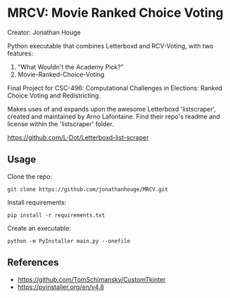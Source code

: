 # MRCV: Movie Ranked Choice Voting
Creator: Jonathan Houge

Python executable that combines Letterboxd and RCV-Voting, with two features:
1. "What Wouldn't the Academy Pick?"
2. Movie-Ranked-Choice-Voting 

Final Project for CSC-496: Computational Challenges in Elections: Ranked Choice Voting and Redistricting.

Makes uses of and expands upon the awesome Letterboxd 'listscraper', created and maintained by Arno Lafontaine.
Find their repo's readme and license within the 'listscraper' folder.

https://github.com/L-Dot/Letterboxd-list-scraper

## Usage
Clone the repo:

```git clone https://github.com/jonathanhouge/MRCV.git```

Install requirements:

```pip install -r requirements.txt```

Create an executable:

```python -m PyInstaller main.py --onefile```

## References
* https://github.com/TomSchimansky/CustomTkinter
* https://pyinstaller.org/en/v4.8
